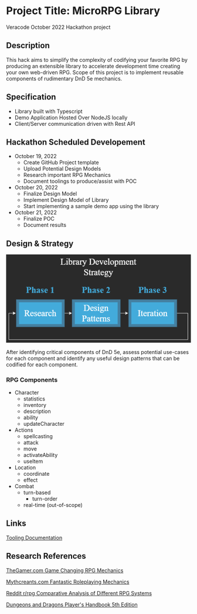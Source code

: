 # Project Title: MicroRPG Library

Veracode October 2022 Hackathon project

## Description

This hack aims to simplify the complexity of codifying your favorite RPG by producing an extensible library to accelerate development time creating your own web-driven RPG. Scope of this project is to implement reusable components of rudimentary DnD 5e mechanics.

## Specification

- Library built with Typescript
- Demo Application Hosted Over NodeJS locally
- Client/Server communication driven with Rest API

## Hackathon Scheduled Developement
- October 19, 2022
  - Create GitHub Project template
  - Upload Potential Design Models
  - Research important RPG Mechanics
  - Document toolings to produce/assist with POC
- October 20, 2022
  - Finalize Design Model
  - Implement Design Model of Library
  - Start implementing a sample demo app using the library
- October 21, 2022
  - Finalize POC
  - Document results

## Design & Strategy

![Library Development Process Diagram](img/Development-Strategy.png)

After identifying critical components of DnD 5e, assess potential use-cases for each component and identify any useful design patterns that can be codified for each component.

### RPG Components

- Character
  - statistics
  - inventory
  - description
  - ability
  - updateCharacter
- Actions
  - spellcasting
  - attack
  - move
  - activateAbility
  - useItem
- Location
  - coordinate
  - effect
- Combat
  - turn-based
    - turn-order
  - real-time (out-of-scope)

## Links
[Tooling Documentation](Tooling.md)

## Research References

[TheGamer.com Game Changing RPG Mechanics](https://www.thegamer.com/rpg-mechanics-game-changer-outdated/)

[Mythcreants.com Fantastic Roleplaying Mechanics](https://mythcreants.com/blog/six-fantastic-roleplaying-mechanics/)

[Reddit r/rpg Comparative Analysis of Different RPG Systems](https://www.reddit.com/r/rpg/comments/wfq06/comparative_analysis_of_different_rpg_systems/?utm_source=share&utm_medium=web2x&context=3)

[Dungeons and Dragons Player's Handbook 5th Edition](https://dnd.wizards.com/products/rpg_playershandbook)


